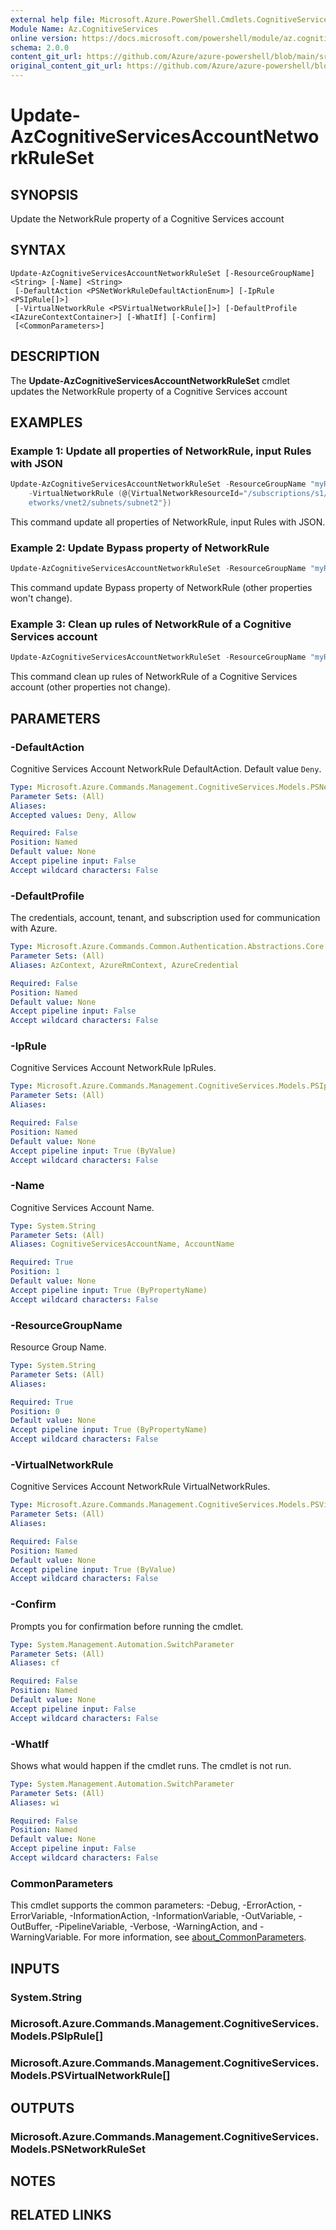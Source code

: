 ```yaml
---
external help file: Microsoft.Azure.PowerShell.Cmdlets.CognitiveServices.dll-Help.xml
Module Name: Az.CognitiveServices
online version: https://docs.microsoft.com/powershell/module/az.cognitiveservices/update-azcognitiveservicesaccountnetworkruleset
schema: 2.0.0
content_git_url: https://github.com/Azure/azure-powershell/blob/main/src/CognitiveServices/CognitiveServices/help/Update-AzCognitiveServicesAccountNetworkRuleSet.md
original_content_git_url: https://github.com/Azure/azure-powershell/blob/main/src/CognitiveServices/CognitiveServices/help/Update-AzCognitiveServicesAccountNetworkRuleSet.md
---
```


# Update-AzCognitiveServicesAccountNetworkRuleSet

## SYNOPSIS
Update the NetworkRule property of a Cognitive Services account

## SYNTAX

```
Update-AzCognitiveServicesAccountNetworkRuleSet [-ResourceGroupName] <String> [-Name] <String>
 [-DefaultAction <PSNetWorkRuleDefaultActionEnum>] [-IpRule <PSIpRule[]>]
 [-VirtualNetworkRule <PSVirtualNetworkRule[]>] [-DefaultProfile <IAzureContextContainer>] [-WhatIf] [-Confirm]
 [<CommonParameters>]
```

## DESCRIPTION
The **Update-AzCognitiveServicesAccountNetworkRuleSet** cmdlet updates the NetworkRule property of a Cognitive Services account

## EXAMPLES

### Example 1: Update all properties of NetworkRule, input Rules with JSON
```powershell
Update-AzCognitiveServicesAccountNetworkRuleSet -ResourceGroupName "myResourceGroup" -Name "myaccount" -DefaultAction Allow -IpRule (@{IpAddressOrRange="200.0.0.0/24"},@{IpAddressOrRange="28.2.0.0/16"})
    -VirtualNetworkRule (@{VirtualNetworkResourceId="/subscriptions/s1/resourceGroups/g1/providers/Microsoft.Network/virtualNetworks/vnet1/subnets/subnet1"},@{VirtualNetworkResourceId="/subscriptions/s1/resourceGroups/g1/providers/Microsoft.Network/virtualN
    etworks/vnet2/subnets/subnet2"})
```

This command update all properties of NetworkRule, input Rules with JSON.

### Example 2: Update Bypass property of NetworkRule
```powershell
Update-AzCognitiveServicesAccountNetworkRuleSet -ResourceGroupName "myResourceGroup" -Name "myaccount"
```

This command update Bypass property of NetworkRule (other properties won't change).

### Example 3: Clean up rules of NetworkRule of a Cognitive Services account
```powershell
Update-AzCognitiveServicesAccountNetworkRuleSet -ResourceGroupName "myResourceGroup" -Name "myaccount" -IpRule @() -VirtualNetworkRule @()
```

This command clean up rules of NetworkRule of a Cognitive Services account (other properties not change).

## PARAMETERS

### -DefaultAction
Cognitive Services Account NetworkRule DefaultAction. Default value `Deny`.

```yaml
Type: Microsoft.Azure.Commands.Management.CognitiveServices.Models.PSNetWorkRuleDefaultActionEnum
Parameter Sets: (All)
Aliases:
Accepted values: Deny, Allow

Required: False
Position: Named
Default value: None
Accept pipeline input: False
Accept wildcard characters: False
```

### -DefaultProfile
The credentials, account, tenant, and subscription used for communication with Azure.

```yaml
Type: Microsoft.Azure.Commands.Common.Authentication.Abstractions.Core.IAzureContextContainer
Parameter Sets: (All)
Aliases: AzContext, AzureRmContext, AzureCredential

Required: False
Position: Named
Default value: None
Accept pipeline input: False
Accept wildcard characters: False
```

### -IpRule
Cognitive Services Account NetworkRule IpRules.

```yaml
Type: Microsoft.Azure.Commands.Management.CognitiveServices.Models.PSIpRule[]
Parameter Sets: (All)
Aliases:

Required: False
Position: Named
Default value: None
Accept pipeline input: True (ByValue)
Accept wildcard characters: False
```

### -Name
Cognitive Services Account Name.

```yaml
Type: System.String
Parameter Sets: (All)
Aliases: CognitiveServicesAccountName, AccountName

Required: True
Position: 1
Default value: None
Accept pipeline input: True (ByPropertyName)
Accept wildcard characters: False
```

### -ResourceGroupName
Resource Group Name.

```yaml
Type: System.String
Parameter Sets: (All)
Aliases:

Required: True
Position: 0
Default value: None
Accept pipeline input: True (ByPropertyName)
Accept wildcard characters: False
```

### -VirtualNetworkRule
Cognitive Services Account NetworkRule VirtualNetworkRules.

```yaml
Type: Microsoft.Azure.Commands.Management.CognitiveServices.Models.PSVirtualNetworkRule[]
Parameter Sets: (All)
Aliases:

Required: False
Position: Named
Default value: None
Accept pipeline input: True (ByValue)
Accept wildcard characters: False
```

### -Confirm
Prompts you for confirmation before running the cmdlet.

```yaml
Type: System.Management.Automation.SwitchParameter
Parameter Sets: (All)
Aliases: cf

Required: False
Position: Named
Default value: None
Accept pipeline input: False
Accept wildcard characters: False
```

### -WhatIf
Shows what would happen if the cmdlet runs.
The cmdlet is not run.

```yaml
Type: System.Management.Automation.SwitchParameter
Parameter Sets: (All)
Aliases: wi

Required: False
Position: Named
Default value: None
Accept pipeline input: False
Accept wildcard characters: False
```

### CommonParameters
This cmdlet supports the common parameters: -Debug, -ErrorAction, -ErrorVariable, -InformationAction, -InformationVariable, -OutVariable, -OutBuffer, -PipelineVariable, -Verbose, -WarningAction, and -WarningVariable. For more information, see [about_CommonParameters](http://go.microsoft.com/fwlink/?LinkID=113216).

## INPUTS

### System.String

### Microsoft.Azure.Commands.Management.CognitiveServices.Models.PSIpRule[]

### Microsoft.Azure.Commands.Management.CognitiveServices.Models.PSVirtualNetworkRule[]

## OUTPUTS

### Microsoft.Azure.Commands.Management.CognitiveServices.Models.PSNetworkRuleSet

## NOTES

## RELATED LINKS
